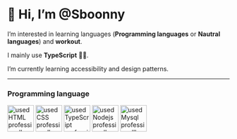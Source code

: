 # 👋 Hi, I’m @Sboonny

 I’m interested in learning languages (**Programming languages** or **Nautral languages**) and **workout**.

 I mainly use **TypeScript** 🐱‍💻.

 I’m currently learning accessibility and design patterns.

___
### Programming language
<p float="center" margin-left="2px">
<img src="https://cdn-icons-png.flaticon.com/512/1051/1051277.png" width = '60' alt="used HTML professionally">
<img src="https://cdn-icons-png.flaticon.com/512/732/732190.png" width = '60' alt="used CSS professionally">
<img src="https://cdn-icons-png.flaticon.com/512/5968/5968381.png" width = '60' alt="used TypeScript professionally">
<img src="https://cdn-icons-png.flaticon.com/512/919/919825.png" width = '60' alt="used Nodejs professionally">
<img src="https://cdn-icons-png.flaticon.com/512/919/919836.png" width = '60' alt="used Mysql professionallly">
</p>
